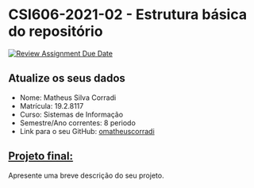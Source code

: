 # **CSI606-2021-02 - Estrutura básica do repositório**

[![Review Assignment Due Date](https://classroom.github.com/assets/deadline-readme-button-24ddc0f5d75046c5622901739e7c5dd533143b0c8e959d652212380cedb1ea36.svg)](https://classroom.github.com/a/OP3aNSDP)

## Atualize os seus dados

- Nome: Matheus Silva Corradi
- Matrícula: 19.2.8117
- Curso: Sistemas de Informação
- Semestre/Ano correntes: 8 periodo
- Link para o seu GitHub: [omatheuscorradi](https://github.com/omatheuscorradi/)

## [Projeto final:](./Projeto/README.md)

Apresente uma breve descrição do seu projeto.
